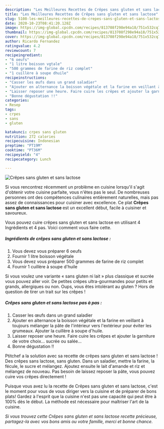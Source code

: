 ```yaml
---
description: "Les Meilleures Recettes de Crêpes sans gluten et sans lactose"
title: "Les Meilleures Recettes de Crêpes sans gluten et sans lactose"
slug: 5108-les-meilleures-recettes-de-crepes-sans-gluten-et-sans-lactose
date: 2020-10-23T08:41:20.128Z
image: https://img-global.cpcdn.com/recipes/813708f298e94a18/751x532cq70/crepes-sans-gluten-et-sans-lactose-photo-principale-de-la-recette.jpg
thumbnail: https://img-global.cpcdn.com/recipes/813708f298e94a18/751x532cq70/crepes-sans-gluten-et-sans-lactose-photo-principale-de-la-recette.jpg
cover: https://img-global.cpcdn.com/recipes/813708f298e94a18/751x532cq70/crepes-sans-gluten-et-sans-lactose-photo-principale-de-la-recette.jpg
author: Ricardo Fernandez
ratingvalue: 4.2
reviewcount: 7
recipeingredient:
- "6 oeufs"
- "1 litre boisson vgtale"
- "500 grammes de farine de riz complet"
- "1 cuillère à soupe dhuile"
recipeinstructions:
- "Casser les œufs dans un grand saladier"
- "Ajouter en alternance la boisson végétale et la farine en veillant à toujours mélanger la pâte de l&#39;intérieur vers l&#39;extérieur pour éviter les grumeaux. Ajouter la cuillère à soupe d&#39;huile."
- "Laisser reposer une heure. Faire cuire les crêpes et ajouter la garniture de votre choix... sucrée ou salée..."
- "Bonne dégustation !!"
categories:
- Resep
tags:
- crpes
- sans
- gluten

katakunci: crpes sans gluten 
nutrition: 272 calories
recipecuisine: Indonesian
preptime: "PT19M"
cooktime: "PT36M"
recipeyield: "4"
recipecategory: Lunch

---
```



![Crêpes sans gluten et sans lactose](https://img-global.cpcdn.com/recipes/813708f298e94a18/751x532cq70/crepes-sans-gluten-et-sans-lactose-photo-principale-de-la-recette.jpg)

Si vous rencontrez récemment un problème en cuisine lorsqu'il s'agit d'obtenir votre cuisine parfaite, vous n'êtes pas le seul. De nombreuses personnes ont des compétences culinaires entièrement naturelles, mais pas assez de connaissances pour cuisiner avec excellence. Ce plat <strong> Crêpes sans gluten et sans lactose </strong> est un excellent début, facile à cuisiner et savoureux.

<!--inarticleads1-->

Vous pouvez cuire crêpes sans gluten et sans lactose en utilisant 4 Ingrédients et 4 pas. Voici comment vous faire cette.

##### Ingrédients de crêpes sans gluten et sans lactose :

1. Vous devez vous préparer 6 oeufs
1. Fournir 1 litre boisson végétale
1. Vous devez vous préparer 500 grammes de farine de riz complet
1. Fournir 1 cuillère à soupe d&#39;huile


Si vous voulez une variante « sans gluten ni lait » plus classique et sucrée vous pouvez aller voir. De petites crêpes ultra-gourmandes pour petits et grands, allergiques ou non. Oups, vous êtes intolérant au gluten ? Hors de question de tirer un trait sur les crêpes ! 

<!--inarticleads2-->

##### Crêpes sans gluten et sans lactose pas à pas :

1. Casser les œufs dans un grand saladier
1. Ajouter en alternance la boisson végétale et la farine en veillant à toujours mélanger la pâte de l&#39;intérieur vers l&#39;extérieur pour éviter les grumeaux. Ajouter la cuillère à soupe d&#39;huile.
1. Laisser reposer une heure. Faire cuire les crêpes et ajouter la garniture de votre choix... sucrée ou salée...
1. Bonne dégustation !!


Ptitchef a la solution avec sa recette de crêpes sans gluten et sans lactose ! Des crêpes sans lactose, sans gluten. Dans un saladier, mettre la farine, la fécule, le sucre et mélangez. Ajoutez ensuite le lait d&#39;amande et riz et mélangez de nouveau. Pas besoin de laissez reposer la pâte, vous pouvez cuire vos crêpes directement ! 

<!--inarticleads1-->

<p>
Puisque vous avez lu la recette de Crêpes sans gluten et sans lactose, c'est le moment pour vous de vous diriger vers la cuisine et de préparer de bons plats! Gardez à l'esprit que la cuisine n'est pas une capacité qui peut être à 100% dès le début. La méthode est nécessaire pour maîtriser l'art de la cuisine.
</p>

<p>
<i>Si vous trouvez cette Crêpes sans gluten et sans lactose recette précieuse, partagez-la avec vos bons amis ou votre famille, merci et bonne chance.</i>
</p>
